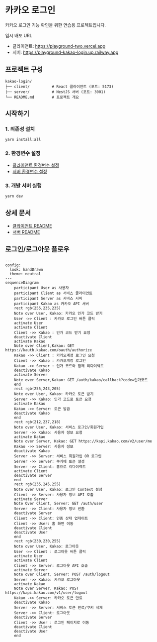 # 카카오 로그인

카카오 로그인 기능 확인을 위한 연습용 프로젝트입니다.

임시 배포 URL

- 클라이언트: https://playground-two.vercel.app
- 서버: https://playground-kakao-login.up.railway.app

## 프로젝트 구성

```
kakao-login/
├── client/          # React 클라이언트 (포트: 5173)
├── server/          # NestJS 서버 (포트: 3001)
└── README.md        # 프로젝트 개요
```

## 시작하기

### 1. 의존성 설치

```bash
yarn install:all
```

### 2. 환경변수 설정

- [클라이언트 환경변수 설정](./client/README.md#2-환경변수-설정)
- [서버 환경변수 설정](./server/README.md#2-환경변수-설정)

### 3. 개발 서버 실행

```bash
yarn dev
```

## 상세 문서

- [클라이언트 README](./client/README.md)
- [서버 README](./server/README.md)

## 로그인/로그아웃 플로우

```mermaid
---
config:
  look: handDrawn
  theme: neutral
---
sequenceDiagram
    participant User as 사용자
    participant Client as 서비스 클라이언트
    participant Server as 서비스 서버
    participant Kakao as 카카오 API 서버
    rect rgb(255,235,235)
    Note over User, Kakao: 카카오 인가 코드 받기
    User ->> Client : 카카오 로그인 버튼 클릭
    activate User
    activate Client
    Client ->> Kakao : 인가 코드 받기 요청
    deactivate Client
    activate Kakao
    Note over Client,Kakao: GET https://kauth.kakao.com/oauth/authorize
    Kakao ->> Client : 카카오계정 로그인 요청
    Client ->> Kakao : 카카오계정 로그인
    Kakao ->> Server : 인가 코드와 함께 리다이렉트
    deactivate Kakao
    activate Server
    Note over Server,Kakao: GET /auth/kakao/callback?code=인가코드
    end
    rect rgb(255,243,205)
    Note over User, Kakao: 카카오 토큰 받기
    Server ->> Kakao: 인가 코드로 토큰 요청
    activate Kakao
    Kakao ->> Server: 토큰 발급
    deactivate Kakao
    end
    rect rgb(212,237,218)
    Note over User, Kakao: 서비스 로그인/회원가입
    Server ->> Kakao: 사용자 정보 요청
    activate Kakao
    Note over Server, Kakao: GET https://kapi.kakao.com/v2/user/me
    Kakao ->> Server: 사용자 정보
    deactivate Kakao
    Server ->> Server: 서비스 회원가입 OR 로그인
    Server ->> Server: 쿠키에 토큰 설정
    Server ->> Client: 홈으로 리다이렉트
    activate Client
    deactivate Server
    end
    rect rgb(235,245,255)
    Note over User, Kakao: 로그인 Context 설정
    Client ->> Server: 사용자 정보 API 호출
    activate Server
    Note Over Client, Server: GET /auth/user
    Server ->> Client: 사용자 정보 반환
    deactivate Server
    Client ->> Client: 인증 상태 업데이트
    Client ->> User: 홈 화면 이동
    deactivate Client
    deactivate User
    end
    rect rgb(230,230,255)
    Note over User, Kakao: 로그아웃
    User ->> Client : 로그아웃 버튼 클릭
    activate User
    activate Client
    Client ->> Server: 로그아웃 API 호출
    activate Server
    Note over Client, Server: POST /auth/logout
    Server ->> Kakao: 카카오 로그아웃
    activate Kakao
    Note over Server, Kakao: POST https://kapi.kakao.com/v1/user/logout
    Kakao ->> Server: 카카오 토큰 만료
    deactivate Kakao
    Server ->> Server: 서비스 토큰 만료/쿠키 삭제
    Server ->> Client: 로그아웃
    deactivate Server
    Client ->> User : 로그인 페이지로 이동
    deactivate Client
    deactivate User
    end
```
